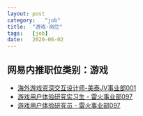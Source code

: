 ```yaml
---
layout:	post
category:	"job"
title:	"游戏-岗位"
tags:	[job]
date:	2020-06-02
---
```

## 网易内推职位类别：游戏
- [海外游戏资深交互设计师-美泰JV事业部001](http://mobile.bole.netease.com/bole/boleDetail?id=12417&employeeId=346f03c3cda5f04c&key=all)
- [游戏用户体验研究实习生 - 雷火事业部097](http://mobile.bole.netease.com/bole/boleDetail?id=15993&employeeId=346f03c3cda5f04c&key=all)
- [游戏用户体验研究员 - 雷火事业部097](http://mobile.bole.netease.com/bole/boleDetail?id=15287&employeeId=346f03c3cda5f04c&key=all)
